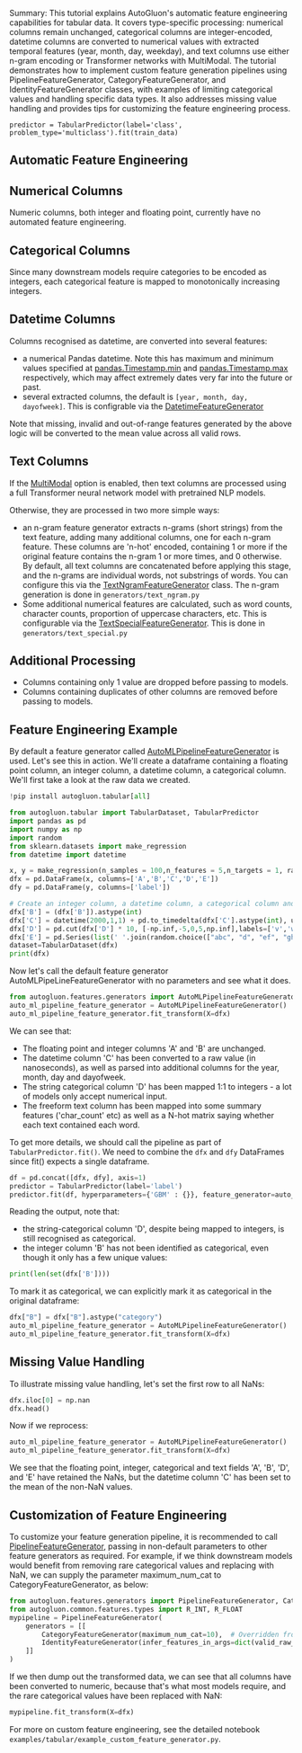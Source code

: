 Summary: This tutorial explains AutoGluon's automatic feature engineering capabilities for tabular data. It covers type-specific processing: numerical columns remain unchanged, categorical columns are integer-encoded, datetime columns are converted to numerical values with extracted temporal features (year, month, day, weekday), and text columns use either n-gram encoding or Transformer networks with MultiModal. The tutorial demonstrates how to implement custom feature generation pipelines using PipelineFeatureGenerator, CategoryFeatureGenerator, and IdentityFeatureGenerator classes, with examples of limiting categorical values and handling specific data types. It also addresses missing value handling and provides tips for customizing the feature engineering process.

```
predictor = TabularPredictor(label='class', problem_type='multiclass').fit(train_data)
```


## Automatic Feature Engineering ##

## Numerical Columns ##

Numeric columns, both integer and floating point, currently have no automated feature engineering.

## Categorical Columns ##

Since many downstream models require categories to be encoded as integers, each categorical feature is mapped to monotonically increasing integers.

## Datetime Columns ##

Columns recognised as datetime, are converted into several features:

- a numerical Pandas datetime.  Note this has maximum and minimum values specified at [pandas.Timestamp.min](https://pandas.pydata.org/docs/reference/api/pandas.Timestamp.min.html) and [pandas.Timestamp.max](https://pandas.pydata.org/docs/reference/api/pandas.Timestamp.min.html) respectively, which may affect extremely dates very far into the future or past.
- several extracted columns, the default is `[year, month, day, dayofweek]`.  This is configrable via the [DatetimeFeatureGenerator](../../api/autogluon.features.rst)

Note that missing, invalid and out-of-range features generated by the above logic will be converted to the mean value across all valid rows.


## Text Columns ##

If the [MultiModal](tabular-multimodal.ipynb) option is enabled, then text columns are processed using a full Transformer neural network model with pretrained NLP models.

Otherwise, they are processed in two more simple ways:

- an n-gram feature generator extracts n-grams (short strings) from the text feature, adding many additional columns, one for each n-gram feature.  These columns are 'n-hot' encoded, containing 1 or more if the original feature contains the n-gram 1 or more times, and 0 otherwise.  By default, all text columns are concatenated before applying this stage, and the n-grams are individual words, not substrings of words.  You can configure this via the [TextNgramFeatureGenerator](../../api/autogluon.features.rst) class. The n-gram generation is done in `generators/text_ngram.py`
- Some additional numerical features are calculated, such as word counts, character counts, proportion of uppercase characters, etc.  This is configurable via the [TextSpecialFeatureGenerator](../../api/autogluon.features.rst).  This is done in `generators/text_special.py`

## Additional Processing ##

- Columns containing only 1 value are dropped before passing to models.
- Columns containing duplicates of other columns are removed before passing to models.

## Feature Engineering Example ##

By default a feature generator called [AutoMLPipelineFeatureGenerator](../../api/autogluon.features.rst) is used.  Let's see this in action.  We'll create a dataframe containing a floating point column, an integer column, a datetime column,  a categorical column.  We'll first take a look at the raw data we created.


```python
!pip install autogluon.tabular[all]

```


```python
from autogluon.tabular import TabularDataset, TabularPredictor
import pandas as pd
import numpy as np
import random
from sklearn.datasets import make_regression
from datetime import datetime

x, y = make_regression(n_samples = 100,n_features = 5,n_targets = 1, random_state = 1)
dfx = pd.DataFrame(x, columns=['A','B','C','D','E'])
dfy = pd.DataFrame(y, columns=['label'])

# Create an integer column, a datetime column, a categorical column and a string column to demonstrate how they are processed.
dfx['B'] = (dfx['B']).astype(int)
dfx['C'] = datetime(2000,1,1) + pd.to_timedelta(dfx['C'].astype(int), unit='D')
dfx['D'] = pd.cut(dfx['D'] * 10, [-np.inf,-5,0,5,np.inf],labels=['v','w','x','y'])
dfx['E'] = pd.Series(list(' '.join(random.choice(["abc", "d", "ef", "ghi", "jkl"]) for i in range(4)) for j in range(100)))
dataset=TabularDataset(dfx)
print(dfx)
```

Now let's call the default feature generator AutoMLPipeLineFeatureGenerator with no parameters and see what it does.


```python
from autogluon.features.generators import AutoMLPipelineFeatureGenerator
auto_ml_pipeline_feature_generator = AutoMLPipelineFeatureGenerator()
auto_ml_pipeline_feature_generator.fit_transform(X=dfx)
```

We can see that:

- The floating point and integer columns 'A' and 'B' are unchanged.
- The datetime column 'C' has been converted to a raw value (in nanoseconds), as well as parsed into additional columns for the year, month, day and dayofweek.
- The string categorical column 'D' has been mapped 1:1 to integers - a lot of models only accept numerical input.
- The freeform text column has been mapped into some summary features ('char_count' etc) as well as a N-hot matrix saying whether each text contained each word.

To get more details, we should call the pipeline as part of `TabularPredictor.fit()`.  We need to combine the `dfx` and `dfy` DataFrames since fit() expects a single dataframe.


```python
df = pd.concat([dfx, dfy], axis=1)
predictor = TabularPredictor(label='label')
predictor.fit(df, hyperparameters={'GBM' : {}}, feature_generator=auto_ml_pipeline_feature_generator)
```

Reading the output, note that:

- the string-categorical column 'D', despite being mapped to integers, is still recognised as categorical. 
- the integer column 'B' has not been identified as categorical, even though it only has a few unique values:


```python
print(len(set(dfx['B'])))
```

To mark it as categorical, we can explicitly mark it as categorical in the original dataframe:


```python
dfx["B"] = dfx["B"].astype("category")
auto_ml_pipeline_feature_generator = AutoMLPipelineFeatureGenerator()
auto_ml_pipeline_feature_generator.fit_transform(X=dfx)
```

## Missing Value Handling ##
To illustrate missing value handling, let's set the first row to all NaNs:


```python
dfx.iloc[0] = np.nan
dfx.head()
```

Now if we reprocess:


```python
auto_ml_pipeline_feature_generator = AutoMLPipelineFeatureGenerator()
auto_ml_pipeline_feature_generator.fit_transform(X=dfx)
```

We see that the floating point, integer, categorical and text fields 'A', 'B', 'D', and 'E' have retained the NaNs, but the datetime column 'C' has been set to the mean of the non-NaN values.


## Customization of Feature Engineering ##
To customize your feature generation pipeline, it is recommended to call [PipelineFeatureGenerator](../../api/autogluon.features.rst), passing in non-default parameters to other feature generators as required.  For example, if we think downstream models would benefit from removing rare categorical values and replacing with NaN, we can supply the parameter maximum_num_cat to CategoryFeatureGenerator, as below:


```python
from autogluon.features.generators import PipelineFeatureGenerator, CategoryFeatureGenerator, IdentityFeatureGenerator
from autogluon.common.features.types import R_INT, R_FLOAT
mypipeline = PipelineFeatureGenerator(
    generators = [[        
        CategoryFeatureGenerator(maximum_num_cat=10),  # Overridden from default.
        IdentityFeatureGenerator(infer_features_in_args=dict(valid_raw_types=[R_INT, R_FLOAT])),
    ]]
)
```

If we then dump out the transformed data, we can see that all columns have been converted to numeric, because that's what most models require, and the rare categorical values have been replaced with NaN:


```python
mypipeline.fit_transform(X=dfx)
```

For more on custom feature engineering, see the detailed notebook `examples/tabular/example_custom_feature_generator.py`.
